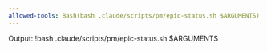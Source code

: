 ```yaml
---
allowed-tools: Bash(bash .claude/scripts/pm/epic-status.sh $ARGUMENTS)
---
```


Output:
!bash .claude/scripts/pm/epic-status.sh $ARGUMENTS
